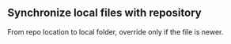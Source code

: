 ## Synchronize local files with repository

From repo location to local folder, override only if the file is newer.


